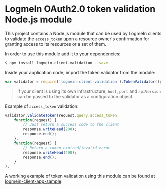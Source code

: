 LogmeIn OAuth2.0 token validation Node.js module
=====================

This project contains a Node.js module that can be used by LogmeIn clients to validate the `access_token` upon a resource owner's confirmation for granting access to its resources or a set of them.

In order to use this module add it to your dependencies:

```bash
$ npm install logmein-client-validation --save
```

Inside your application code, import the token validator from the module:

```javascript
var validator = require('logmein-client-validation').TokenValidator();
```

>If your client is using its own infrastructure, `host`, `port` and `apiVersion` can be passed to the validator as a configuration object.

Example of `access_token` validation:

```javascript
validator.validateToken(request.query.access_token,
    function(request) {
        // Just return a success code to the client
        response.writeHead(200);
        response.end();
    },
    function(request) {
        // Return a token expired/invalid error
        response.writeHead(498);
        response.end();
    }
);  
```
A working example of token validation using this module can be found at [logmein-client-app-sample](https://github.com/activems/logmein-client-app-sample).


